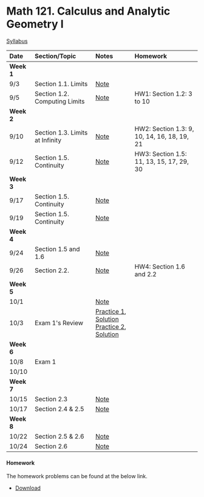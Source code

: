# Math 121. Calculus and Analytic Geometry I 

[Syllabus](syllabus.html)

| Date        | Section/Topic                  | Notes    |Homework     |
|:------------|:------------|:------------|:-------------------------------------|
| **Week 1**  |                                |    |                    |
| 9/3         |   Section 1.1. Limits                    | [Note](notes/3_9.pdf)|| 
| 9/5         |   Section 1.2. Computing Limits                    | [Note](notes/5_9.pdf) |HW1: Section 1.2: 3 to 10| 
| **Week 2**  |                                |    |                    |
| 9/10         |   Section 1.3.   Limits at Infinity                    | [Note](notes/10_9.pdf)           |HW2: Section 1.3: 9, 10, 14, 16, 18, 19, 21 |
| 9/12         |   Section 1.5. Continuity                    | [Note](notes/note9_12.pdf)           |HW3: Section 1.5: 11, 13, 15, 17, 29, 30| 
| **Week 3**  |                                |    |                    |
| 9/17         |   Section 1.5.   Continuity                    | [Note](notes/9_17.pdf)            ||
| 9/19         |   Section 1.5.   Continuity                    | [Note](notes/9_19.pdf)            ||
| **Week 4**  |                                |    |                    |
| 9/24         |   Section 1.5 and 1.6                       | [Note](notes/9_24.pdf)            ||
| 9/26         |   Section 2.2.                       | [Note](notes/9_26.pdf)            |HW4: Section 1.6 and 2.2|
| **Week 5**  |                                |    |                    |
| 10/1         |                          |  [Note](notes/10_1.pdf)           |
| 10/3         |  Exam 1's Review                        |    [Practice 1](exam1/practice_exam_1_1.pdf), [Solution](exam1/practice_exam_1_1_sol.pdf)  <br> [Practice 2](exam1/practice_exam_1_2.pdf), [Solution](exam1/practice_exam_1_2_sol.pdf)                 | |
| **Week 6**  |                                |    |                    |
| 10/8         |   Exam 1                       | |
| 10/10         |                          |          |
| **Week 7**  |                                |    |                    |
| 10/15         |   Section 2.3                       | [Note](notes/10_15.pdf)  |
| 10/17         |   Section 2.4 & 2.5                      |  [Note](notes/10_17.pdf)        |
| **Week 8**  |                                |    |                    |
| 10/22         |   Section 2.5 & 2.6                       | [Note](notes/10_22.pdf)  |
| 10/24         |   Section 2.6                      |   [Note](notes/10_24.pdf)       |

 
#### Homework

The homework problems can be found at the below link. 
 
 - [Download](hw/hw.pdf)